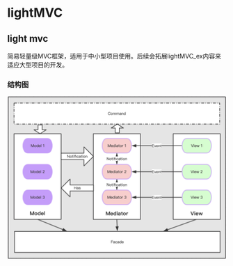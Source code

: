 # lightMVC
light mvc
---
简易轻量级MVC框架，适用于中小型项目使用。后续会拓展lightMVC_ex内容来适应大型项目的开发。

### 结构图
![结构图](./mvc.png)
